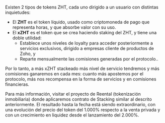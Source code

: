 Existen 2 tipos de tokens ZHT, cada uno dirigido a un usuario con distintas inquietudes:
- El **ZHT** es el token líquido, usado como criptomoneda de pago que representa horas, y que absorbe valor con su uso.
- El **xZHT** es el token que se crea haciendo staking del ZHT, y tiene una doble utilidad:
    - Establece unos niveles de loyalty para acceder posteriormente a servicios exclusivos, dirigido a empresas cliente de productos de Zoho, y
    - Reparte mensualmente las comisiones generadas por el protocolo..

Por lo tanto, a más xZHT stackeado más nivel de servicio tendremos y más comisiones ganaremos en cada mes: cuanto más apostemos por el protocolo, más nos recompensa en la forma de servicios y en comisiones financieras.

Para más información, visitar el proyecto de Reental (tokenización inmobiliaria) donde aplicaremos contrato de Stacking similar al descrito anteriormente. El resultado hasta la fecha está siendo extraordinario, con una evolución del precio del token del 1.000% respecto a la venta privada y con un crecimiento en liquidez desde el lanzamiento del 2.000%.

